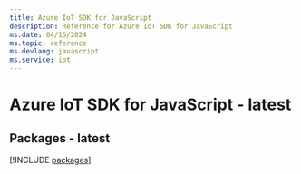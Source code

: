 ```yaml
---
title: Azure IoT SDK for JavaScript
description: Reference for Azure IoT SDK for JavaScript
ms.date: 04/16/2024
ms.topic: reference
ms.devlang: javascript
ms.service: iot
---
```

# Azure IoT SDK for JavaScript - latest
## Packages - latest
[!INCLUDE [packages](iot-index.md)]